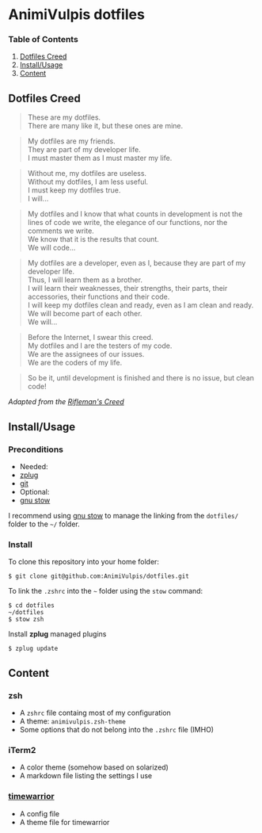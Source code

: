 # AnimiVulpis dotfiles

### Table of Contents

1. [Dotfiles Creed](#dotfiles-creed)
2. [Install/Usage](#installusage)
3. [Content](#content)

## Dotfiles Creed

>These are my dotfiles.  
There are many like it, but these ones are mine.

>My dotfiles are my friends.  
They are part of my developer life.  
I must master them as I must master my life.

>Without me, my dotfiles are useless.  
Without my dotfiles, I am less useful.  
I must keep my dotfiles true.  
I will...

>My dotfiles and I know that what counts in development is not the lines of code we write, the elegance of our functions, nor the comments we write.  
We know that it is the results that count.  
We will code...

>My dotfiles are a developer, even as I, because they are part of my developer life.  
Thus, I will learn them as a brother.  
I will learn their weaknesses, their strengths, their parts, their accessories, their functions and their code.  
I will keep my dotfiles clean and ready, even as I am clean and ready.  
We will become part of each other.  
We will...

>Before the Internet, I swear this creed.  
My dotfiles and I are the testers of my code.  
We are the assignees of our issues.  
We are the coders of my life.

>So be it, until development is finished and there is no issue, but clean code!

_Adapted from the [Rifleman's Creed](https://en.wikipedia.org/wiki/Rifleman%27s_Creed)_

## Install/Usage

### Preconditions

- Needed:
 - [zplug](https://github.com/zplug/zplug)
 - [git](https://git-scm.com/)
- Optional:
 - [gnu stow](https://www.gnu.org/software/stow/)

I recommend using [gnu stow](https://www.gnu.org/software/stow/) to manage the linking from the `dotfiles/` folder to the `~/` folder.

### Install

To clone this repository into your home folder:

	$ git clone git@github.com:AnimiVulpis/dotfiles.git

To link the `.zshrc` into the `~` folder using the `stow` command:

    $ cd dotfiles
	~/dotfiles
	$ stow zsh

Install **zplug** managed plugins

    $ zplug update

## Content

### zsh

- A `zshrc` file containg most of my configuration
- A theme: `animivulpis.zsh-theme`
- Some options that do not belong into the `.zshrc` file (IMHO)

### iTerm2

- A color theme (somehow based on solarized)
- A markdown file listing the settings I use

### [timewarrior](https://taskwarrior.org/docs/timewarrior/index.html)

- A config file
- A theme file for timewarrior
